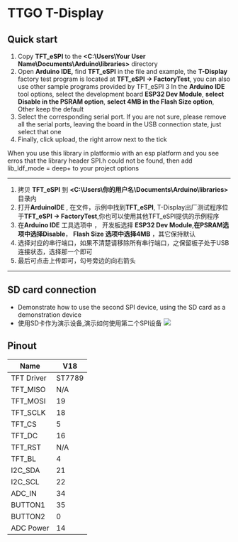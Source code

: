 # TTGO T-Display

## Quick start
1. Copy  **TFT_eSPI**  to the  **<C:\Users\Your User Name\Documents\Arduino\libraries>**  directory
2. Open **Arduino IDE,** find **TFT_eSPI** in the file and example, the **T-Display** factory test program is located at **TFT_eSPI -> FactoryTest**, you can also use other sample programs provided by TFT_eSPI
3 In the **Arduino IDE** tool options, select the development board  **ESP32 Dev Module**, **select Disable in the PSRAM option**, **select 4MB in the Flash Size option**, Other keep the default
4. Select the corresponding serial port. If you are not sure, please remove all the serial ports, leaving the board in the USB connection state, just select that one
5. Finally, click upload, the right arrow next to the tick

When you use this library in platformio with an esp platform and you see erros that the library header SPI.h could not be found, then add 
lib_ldf_mode = deep+
to your project options

-------------------------

1. 拷贝  **TFT_eSPI**  到  **<C:\Users\你的用户名\Documents\Arduino\libraries>**  目录内
2. 打开**ArduinoIDE** , 在文件，示例中找到**TFT_eSPI**, T-Display出厂测试程序位于**TFT_eSPI -> FactoryTest**,你也可以使用其他TFT_eSPI提供的示例程序
3. 在**Arduino IDE** 工具选项中 ， 开发板选择 **ESP32 Dev Module**,**在PSRAM选项中选择Disable**， **Flash Size 选项中选择4MB** ，其它保持默认 
4. 选择对应的串行端口，如果不清楚请移除所有串行端口，之保留板子处于USB连接状态，选择那一个即可
5. 最后可点击上传即可，勾号旁边的向右箭头

-------------------------
## SD card connection
- Demonstrate how to use the second SPI device, using the SD card as a demonstration device
- 使用SD卡作为演示设备,演示如何使用第二个SPI设备
![](image/SD.jpg)

## Pinout
| Name       | V18    |
| ---------- | ------ |
| TFT Driver | ST7789 |
| TFT_MISO   | N/A    |
| TFT_MOSI   | 19     |
| TFT_SCLK   | 18     |
| TFT_CS     | 5      |
| TFT_DC     | 16     |
| TFT_RST    | N/A    |
| TFT_BL     | 4      |
| I2C_SDA    | 21     |
| I2C_SCL    | 22     |
| ADC_IN     | 34     |
| BUTTON1    | 35     |
| BUTTON2    | 0      |
| ADC Power  | 14     |

